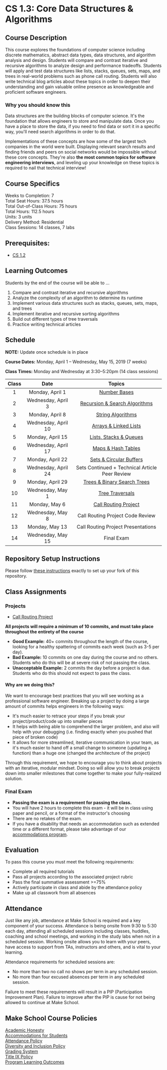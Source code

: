 # CS 1.3: Core Data Structures & Algorithms

## Course Description

This course explores the foundations of computer science including discrete mathematics, abstract data types, data structures, and algorithm analysis and design. Students will compare and contrast iterative and recursive algorithms to analyze design and performance tradeoffs. Students will apply and test data structures like lists, stacks, queues, sets, maps, and trees in real-world problems such as phone call routing. Students will also write technical blog articles about these topics in order to deepen their understanding and gain valuable online presence as knowledgeable and proficient software engineers.

### Why you should know this
Data structures are the building blocks of computer science. It's the foundation that allows engineers to store and manipulate data. Once you have a place to store the data, if you need to find data or sort it in a specific way, you'll need search algorithms in order to do that.

Implementations of these concepts are how some of the largest tech companies in the world were built. Displaying relevant search results and finding friends and peers on social networks would be impossible without these core concepts. They're also **the most common topics for software engineering interviews**, and leveling up your knowledge on these topics is required to nail that technical interview! 

## Course Specifics

Weeks to Completion:  7 <br>
Total Seat Hours:  37.5 hours <br>
Total Out-of-Class Hours: 75 hours <br>
Total Hours: 112.5 hours <br>
Units:  3 units <br>
Delivery Method:  Residential <br>
Class Sessions:  14 classes, 7 labs

## Prerequisites:  

- [CS 1.2](https://github.com/Make-School-Courses/CS-1.2-How-Data-Structures-Work)

## Learning Outcomes

Students by the end of the course will be able to ...

1. Compare and contrast iterative and recursive algorithms
1. Analyze the complexity of an algorithm to determine its runtime
1. Implement various data structures such as stacks, queues, sets, maps, and trees
1. Implement iterative and recursive sorting algorithms
1. Build out different types of tree traversals
1. Practice writing technical articles

## Schedule

**NOTE:** Update once schedule is in place

**Course Dates:** Monday, April 1 – Wednesday, May 15, 2019 (7 weeks)

**Class Times:** Monday and Wednesday at 3:30–5:20pm (14 class sessions)


| Class |          Date          |                  Topics                    |
|:-----:|:----------------------:|:------------------------------------------:|
|   1   |    Monday, April 1     | [Number Bases](Lessons/Class1.md)                  |
|   2   |    Wednesday, April 3  | [Recursion & Search Algorithms](Lessons/Class2.md) |
|   3   |    Monday, April 8     | [String Algorithms](Lessons/Class3.md)             |
|   4   |    Wednesday, April 10 | [Arrays & Linked Lists](Lessons/Class4.md)         |
|   5   |    Monday, April 15    | [Lists, Stacks & Queues](Lessons/Class5.md)        |
|   6   |    Wednesday, April 17 | [Maps & Hash Tables](Lessons/Class6.md)            |
|   7   |    Monday, April 22    | [Sets & Circular Buffers](Lessons/Class7.md)       |
|   8   |    Wednesday, April 24 | Sets Continued + Technical Article Peer Review     |
|   9   |    Monday, April 29    | [Trees & Binary Search Trees](Lessons/Class8.md)   |
|  10   |    Wednesday, May 1    | [Tree Traversals](Lessons/Class9.md)               |
|  11   |    Monday, May 6       | [Call Routing Project](project/Project.md)         |
|  12   |    Wednesday, May 8    | Call Routing Project Code Review                   |
|  13   |    Monday, May 13      | Call Routing Project Presentations                 |
|  14   |    Wednesday, May 15   | Final Exam                                         |


## Repository Setup Instructions

Please follow [these instructions](Setup.md) exactly to set up your fork of this repository.


## Class Assignments

### Projects

- [Call Routing Project](project/Project.md)

**All projects will require a minimum of 10 commits, and must take place throughout the entirety of the course**

- **Good Example:** 40+ commits throughout the length of the course, looking for a healthy spattering of commits each week (such as 3-5 per day).
- **Bad Example:** 10 commits on one day during the course and no others. Students who do this will be at severe risk of not passing the class.
- **Unacceptable Example:** 2 commits the day before a project is due. Students who do this should not expect to pass the class. 

#### Why are we doing this?

We want to encourage best practices that you will see working as a professional software engineer. Breaking up a project by doing a large amount of commits helps engineers in the following ways:

- It's much easier to retrace your steps if you break your project/product/code up into smaller pieces
- It helps with being able to comprehend the larger problem, and also will help with your debugging (i.e. finding exactly when you pushed that piece of broken code)
- It allows for more streamlined, iterative communication in your team, as it's much easier to hand off a small change to someone (updating a function) than a huge one (changed the architecture of the project)

Through this requirement, we hope to encourage you to think about projects with an iterative, modular mindset. Doing so will allow you to break projects down into smaller milestones that come together to make your fully-realized solution.

### Final Exam

-  **Passing the exam is a requirement for passing the class.**
- You will have 2 hours to complete this exam - it will be in class using paper and pencil, or a format of the instructor's choosing
- There are no retakes of the exam.
- If you have a disability that needs an accommodation such as extended time or a different format, please take advantage of our [accommodations program](make.sc/disability-policy).

## Evaluation

To pass this course you must meet the following requirements:

- Complete all required tutorials 
- Pass all projects according to the associated project rubric
- Pass the final summative assessment >=75%
- Actively participate in class and abide by the attendance policy
- Make up all classwork from all absences

## Attendance
Just like any job, attendance at Make School is required and a key component of your success. Attendance is being onsite from 9:30 to 5:30 each day, attending all scheduled sessions including classes, huddles, coaching and school meetings, and working in the study labs when not in a scheduled session. Working onsite allows you to learn with your peers, have access to support from TAs, instructors and others, and is vital to your learning.

Attendance requirements for scheduled sessions are:
- No more than two no call no shows per term in any scheduled session.
- No more than four excused absences per term in any scheduled session.

Failure to meet these requirements will result in a PIP (Participation Improvement Plan).  Failure to improve after the PIP is cause for not being allowed to continue at Make School. 


## Make School Course Policies

[Academic Honesty](https://make.sc/academic-honesty)<br>
[Accommodations for Students](https://make.sc/accommodations-for-students)<br>
[Attendance Policy](https://make.sc/attendance-policy)  
[Diversity and Inclusion Policy](https://make.sc/diversity-and-inclusion-policy)<br>
[Grading System](https://make.sc/grading-system)
<br>
[Title IX Policy](https://make.sc/title-ix-policy)<br>
[Program Learning Outcomes](https://make.sc/program-learning-outcomes)
